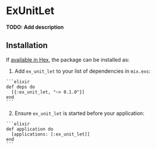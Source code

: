 # ExUnitLet

**TODO: Add description**

## Installation

If [available in Hex](https://hex.pm/docs/publish), the package can be installed as:

  1. Add `ex_unit_let` to your list of dependencies in `mix.exs`:

    ```elixir
    def deps do
      [{:ex_unit_let, "~> 0.1.0"}]
    end
    ```

  2. Ensure `ex_unit_let` is started before your application:

    ```elixir
    def application do
      [applications: [:ex_unit_let]]
    end
    ```

